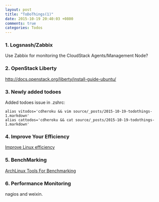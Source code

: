 ```yaml
---
layout: post
title: "ToDoThings(1)"
date: 2015-10-19 20:40:03 +0800
comments: true
categories: Todos
---
```

### 1. Logsnash/Zabbix

Use Zabbix for monitoring the CloudStack Agents/Management Node?     

### 2. OpenStack Liberty

http://docs.openstack.org/liberty/install-guide-ubuntu/

### 3. Newly added todoes

Added todoes issue in .zshrc:    

```
alias vitodos='cdheroku && vim source/_posts/2015-10-19-todothings-1.markdown'
alias cattodos='cdheroku && cat source/_posts/2015-10-19-todothings-1.markdown'
```

### 4. Improve Your Efficiency

[Improve Linux efficiency](http://embeddedlinux.org.cn/html/xingyexinwen/201510/19-3991.html?bsh_bid=768829175)    

### 5. BenchMarking

[ArchLinux Tools For Benchmarking](https://wiki.archlinux.org/index.php/Benchmarking)    

### 6. Performance Monitoring

nagios and weixin.    
